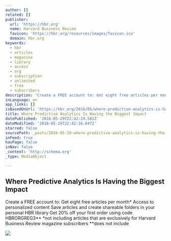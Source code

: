```yaml
---
author: []
related: []
publisher:
  url: 'https://hbr.org'
  name: Harvard Business Review
  favicon: 'https://hbr.org/resources/images/favicon.ico'
  domain: hbr.org
keywords:
  - hbr
  - articles
  - magazine
  - library
  - access
  - org
  - subscription
  - unlimited
  - free
  - subscribers
description: 'Create a FREE account to: Get eight free articles per month* Access to personalized content Save articles and create shareable folders in your personal HBR library Get 20% off your first order using code HBRORGREG3** *not including articles that are exclusively for Harvard Business Review magazine subscribers **does not include'
inLanguage: en
app_links: []
isBasedOnUrl: 'https://hbr.org/2016/05/where-predictive-analytics-is-having-the-biggest-impact'
title: Where Predictive Analytics Is Having the Biggest Impact
datePublished: '2016-05-29T22:42:29.581Z'
dateModified: '2016-05-29T22:42:16.647Z'
starred: false
sourcePath: _posts/2016-05-29-where-predictive-analytics-is-having-the-biggest-impact.md
inFeed: true
hasPage: false
inNav: false
_context: 'http://schema.org'
_type: MediaObject

---
```

<article style=""><h1>Where Predictive Analytics Is Having the Biggest Impact</h1><p>Create a FREE account to: Get eight free articles per month* Access to personalized content Save articles and create shareable folders in your personal HBR library Get 20% off your first order using code HBRORGREG3** *not including articles that are exclusively for Harvard Business Review magazine subscribers **does not include</p><img src="https://hbr.org/resources/images/article_assets/2016/05/may16-25-hbr-vincent-tsui-analytics-data-02.jpg" /></article>